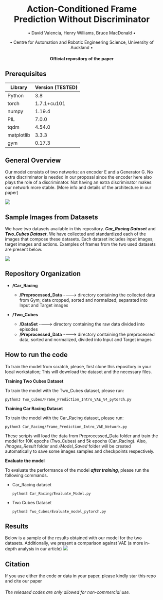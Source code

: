 
<h1 align="center">
  <br>
Action-Conditioned Frame Prediction Without Discriminator
  <br>
 </h1>
 
   <p align="center">
    • David Valencia, Henry Williams, Bruce MacDonald •
   </p>
   
   <p align="center">
    • Centre for Automation and Robotic Engineering Science, University of Auckland •
   </p>
<h4 align="center">Official repository of the paper</h4>

## Prerequisites

|Library         | Version (TESTED) |
|----------------------|----|
| Python | 3.8|
| torch | 1.7.1+cu101|
| numpy | 1.19.4|
| PIL |  7.0.0 |
| tqdm|  4.54.0|
| matplotlib|  3.3.3|
| gym| 0.17.3|

## General Overview

Our model consists of two networks: an encoder E and a Generator G. No extra discriminator is needed in our proposal since the encoder here also plays the role of a discriminator. Not having an extra discriminator makes our network more stable. (More info and details of the architecture in our paper)

![](https://github.com/dvalenciar/Action-Conditioned-Frame-Prediction-Without-Discriminator/blob/main/Read_Img_Files/image_net.png)


## Sample Images from Datasets

We have two datasets available in this repository. ***Car_Racing Dataset*** and ***Two_Cubes Dataset***. We have collected and standardized each of the images that compose these datasets. Each dataset includes input images, target images and actions. Examples of frames from the two used datasets are present below. 

![](https://github.com/dvalenciar/Action-Conditioned-Frame-Prediction-Without-Discriminator/blob/main/Read_Img_Files/Example_of_Data.png)

## Repository Organization

* **/Car_Racing**
  - **/Preprocessed_Data** ----> directory containing the collected data from Gym; data cropped, sorted and normalized, separated into Input and Target images

* **/Two_Cubes**
  - **/DataSet**           ----> directory containing the raw data divided into episodes
  - **/Preprocessed_Data** ----> directory containing the preprocessed data, sorted and normalized, divided into Input and Target images

## How to run the code

To train the model from scratch, please, first clone this repository in your local workstation; This will download the dataset and the necessary files.

**Training Two Cubes Dataset**

To train the model with the Two_Cubes dataset, please run:

  ```
  python3 Two_Cubes/Frame_Prediction_Intro_VAE_V4_pytorch.py
  ```
  
**Training Car Racing Dataset**

To train the model with the Car_Racing dataset, please run:

  ```
  python3 Car_Racing/Frame_Prediction_Intro_VAE_Network.py

  ```

These scripts will load the data from Preprocessed_Data folder and train the model for 10K epochs (Two_Cubes) and 5k epochs (Car_Racing). Also, _/Images_Result_ folder and _/Model_Saved_ folder will be created automatically to save some images samples and checkpoints respectively.

**Evaluate the model**

To evaluate the performance of the model ***after training***, please run the following commands. 

- Car_Racing dataset

  ```
  python3 Car_Racing/Evaluate_Model.py

  ```
- Two Cubes Dataset
   ```
  python3 Two_Cubes/Evaluate_model_pytorch.py

  ```

## Results

Below is a sample of the results obtained with our model for the two datasets. Additionally,  we present a comparison against VAE  (a more in-depth analysis in our article)
![](https://github.com/dvalenciar/Action-Conditioned-Frame-Prediction-Without-Discriminator/blob/main/Read_Img_Files/Results.png)

## Citation
If you use either the code or data in your paper, please kindly star this repo and cite our paper

######  The released codes are only allowed for non-commercial use.
